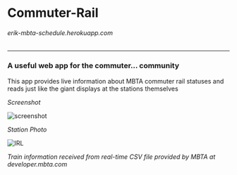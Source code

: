 # Commuter-Rail
###### erik-mbta-schedule.herokuapp.com
___

### A useful web app for the commuter... community

This app provides live information about MBTA commuter rail statuses and reads
just like the giant displays at the stations themselves

_Screenshot_

![screenshot](http://i.imgur.com/KtbZcgm.png)

_Station Photo_

![IRL](http://i.imgur.com/S9foYy2.jpg)


_Train information received from real-time CSV file
provided by MBTA at developer.mbta.com_
